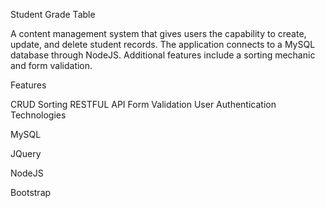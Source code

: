 Student Grade Table

A content management system that gives users the capability to create, update, and delete student records. The application connects to a MySQL database through NodeJS. Additional features include a sorting mechanic and form validation.

Features

CRUD
Sorting
RESTFUL API
Form Validation
User Authentication
Technologies

MySQL

JQuery

NodeJS

Bootstrap